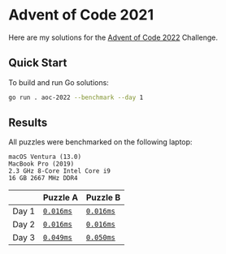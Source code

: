 # Advent of Code 2021

Here are my solutions for the [Advent of Code 2022](https://adventofcode.com/2022) Challenge.

## Quick Start

To build and run Go solutions:

```sh
go run . aoc-2022 --benchmark --day 1
```


## Results

All puzzles were benchmarked on the following laptop:


```text
macOS Ventura (13.0)
MacBook Pro (2019)
2.3 GHz 8-Core Intel Core i9
16 GB 2667 MHz DDR4
```

|       | Puzzle A                  | Puzzle B                  |
|:------|:--------------------------|:--------------------------|
| Day 1 | [`0.016ms`](./day01/a.go) | [`0.016ms`](./day01/b.go) |
| Day 2 | [`0.016ms`](./day02/a.go) | [`0.016ms`](./day02/b.go) |
| Day 3 | [`0.049ms`](./day02/a.go) | [`0.050ms`](./day02/b.go) |
